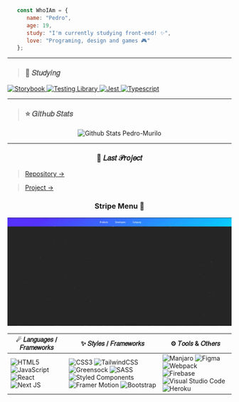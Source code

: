 ```jsx
   const WhoIAm = {
      name: "Pedro",
      age: 19,
      study: "I'm currently studying front-end! ✨",
      love: "Programing, design and games 🎮"
   };
```

---
>### 📒 𝑆𝑡𝑢𝑑𝑦𝑖𝑛𝑔
<a href="https://github.com/Pedro-Murilo/"> 
  <img alt="Storybook" src="https://img.shields.io/badge/Storybook-FF4785?style=for-the-badge&logo=storybook&logoColor=fff"/>
</a>
<a href="https://github.com/Pedro-Murilo/">
  <img alt="Testing Library" src="https://img.shields.io/badge/Testing_Library-E33332?style=for-the-badge&logo=testing-library&logoColor=fff" />
</a>
<a href="https://github.com/Pedro-Murilo/">
  <img alt="Jest" src="https://img.shields.io/badge/Jest-C21325?style=for-the-badge&logo=jest&logoColor=fff" />
</a>
<a href="https://github.com/Pedro-Murilo/">
  <img alt="Typescript" src="https://img.shields.io/badge/TypeScript-007ACC?style=for-the-badge&logo=typescript&logoColor=white" />
</a>

---
>### ⭐ 𝐺𝑖𝑡ℎ𝑢𝑏 𝑆𝑡𝑎𝑡𝑠

<p align="center">
<img align="center" src="https://github-readme-stats.vercel.app/api?username=Pedro-Murilo&count_private=true&bg_color=f0dec7&text_color=000&title_color=e80000&hide_border=true&line_height=24&show_icons=true&icon_color=FF0000&custom_title=Stats&hide=issues&card_height=300" alt="Github Stats Pedro-Murilo" />
</p>

---
<h3 align="center">🌟 𝐿𝑎𝑠𝑡 𝒫𝑟𝑜𝑗𝑒𝑐𝑡</h3>

> [Repository →](https://github.com/Pedro-Murilo/stripe-menu)

> [Project →](https://stripe-menu-pedro.netlify.app/)

<h3 align="center">Stripe Menu 🔵</h3>

<p align="center">
  <img src="https://github.com/Pedro-Murilo/stripe-menu/blob/main/.github/stripe-menu-vid.gif" alt="Stripe menu gif"/>
</p>


| ☄ 𝐿𝑎𝑛𝑔𝑢𝑎𝑔𝑒𝑠 / 𝐹𝑟𝑎𝑚𝑒𝑤𝑜𝑟𝑘𝑠      | ✨ 𝑆𝑡𝑦𝑙𝑒𝑠 / 𝐹𝑟𝑎𝑚𝑒𝑤𝑜𝑟𝑘𝑠                                                                          | ⚙ 𝑇𝑜𝑜𝑙𝑠 & 𝑂𝑡ℎ𝑒𝑟𝑠                                                                                                                       |
| ---------- | ------------------------------------------------------------------------------------------------------------------------------ | -------------------------------------------------------------------------------------------------------------------------------- |
| <img alt="HTML5" src="https://img.shields.io/badge/HTML5-E34F26?style=for-the-badge&logo=html5&logoColor=white" /> <img alt="JavaScript" src="https://img.shields.io/badge/javascript%20-%23323330.svg?&style=for-the-badge&logo=javascript&logoColor=%23F7DF1E"/> <img alt="React" src="https://img.shields.io/badge/React-20232A?style=for-the-badge&logo=react&logoColor=61DAFB" /> <img alt="Next JS" src="https://img.shields.io/badge/next%20js%20-%23000000.svg?&style=for-the-badge&logo=next.js&logoColor=white"/> | <img alt="CSS3" src="https://img.shields.io/badge/CSS3-1572B6?style=for-the-badge&logo=css3&logoColor=white" /> <img alt="TailwindCSS" src="https://img.shields.io/badge/tailwindcss%20-%2338B2AC.svg?&style=for-the-badge&logo=tailwind-css&logoColor=white"/> <img alt="Greensock" src="https://img.shields.io/badge/Greensock-88CE02?style=for-the-badge&logo=greensock&logoColor=000"/> <img alt="SASS" src="https://img.shields.io/badge/SASS%20-hotpink.svg?&style=for-the-badge&logo=SASS&logoColor=white"/> <img alt="Styled Components" src="https://img.shields.io/badge/-Styled_Components-db7092?style=for-the-badge&logo=styled-components&logoColor=000" /> <img alt="Framer Motion" src="https://img.shields.io/badge/Framer_Motion-E500C6?style=for-the-badge&logo=framer&logoColor=000"/> <img alt="Bootstrap" src="https://img.shields.io/badge/bootstrap%20-%23563D7C.svg?&style=for-the-badge&logo=bootstrap&logoColor=white"/> | <img alt="Manjaro" src="https://img.shields.io/badge/manjaro-%23323330.svg?&style=for-the-badge&logo=manjaro&logoColor=35BF5C" /> <img alt="Figma" src="https://img.shields.io/badge/figma%20-%23F24E1E.svg?&style=for-the-badge&logo=figma&logoColor=white"/> <img alt="Webpack" src="https://img.shields.io/badge/webpack%20-%238DD6F9.svg?&style=for-the-badge&logo=webpack&logoColor=black" /> <img alt="Firebase" src="https://img.shields.io/badge/firebase%20-%23039BE5.svg?&style=for-the-badge&logo=firebase"/> <img alt="Visual Studio Code" src="https://img.shields.io/badge/-Visual_Studio_Code-007ACC?style=for-the-badge&logo=visual-studio-code&logoColor=white"/> <img alt="Heroku" src="https://img.shields.io/badge/heroku%20-%23430098.svg?&style=for-the-badge&logo=heroku&logoColor=white"/>

 


